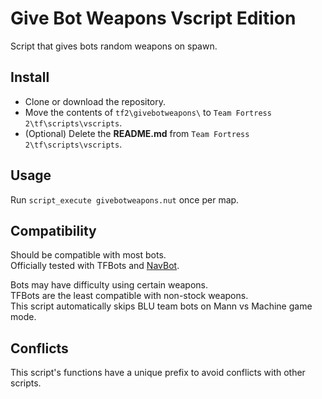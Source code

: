 # Give Bot Weapons Vscript Edition

Script that gives bots random weapons on spawn.

## Install

* Clone or download the repository.
* Move the contents of `tf2\givebotweapons\` to `Team Fortress 2\tf\scripts\vscripts`.
* (Optional) Delete the **README.md** from `Team Fortress 2\tf\scripts\vscripts`.

## Usage

Run `script_execute givebotweapons.nut` once per map.

## Compatibility

Should be compatible with most bots.    
Officially tested with TFBots and [NavBot](https://github.com/caxanga334/NavBot).

Bots may have difficulty using certain weapons.    
TFBots are the least compatible with non-stock weapons.    
This script automatically skips BLU team bots on Mann vs Machine game mode.

## Conflicts

This script's functions have a unique prefix to avoid conflicts with other scripts.
